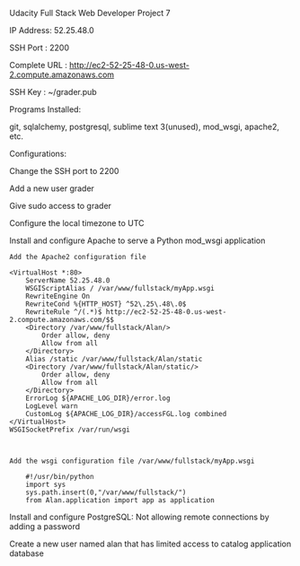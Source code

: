 Udacity Full Stack Web Developer Project 7
 
 IP Address: 52.25.48.0
 
 SSH Port : 2200

 Complete URL : http://ec2-52-25-48-0.us-west-2.compute.amazonaws.com

 SSH Key : ~/grader.pub

Programs Installed:
 
 git, sqlalchemy, postgresql, sublime text 3(unused), mod_wsgi, apache2, etc.


Configurations: 

 Change the SSH port to 2200

 Add a new user grader

 Give sudo access to grader

 Configure the local timezone to UTC
 
 Install and configure Apache to serve a Python mod_wsgi application

 	Add the Apache2 configuration file

 	<VirtualHost *:80>
    	ServerName 52.25.48.0
    	WSGIScriptAlias / /var/www/fullstack/myApp.wsgi
    	RewriteEngine On
    	RewriteCond %{HTTP_HOST} ^52\.25\.48\.0$
    	RewriteRule ^/(.*)$ http://ec2-52-25-48-0.us-west-2.compute.amazonaws.com/$$
    	<Directory /var/www/fullstack/Alan/>
        	Order allow, deny
        	Allow from all
    	</Directory>
    	Alias /static /var/www/fullstack/Alan/static
    	<Directory /var/www/fullstack/Alan/static/>
        	Order allow, deny
        	Allow from all
    	</Directory>
    	ErrorLog ${APACHE_LOG_DIR}/error.log
    	LogLevel warn
    	CustomLog ${APACHE_LOG_DIR}/accessFGL.log combined
	</VirtualHost>
	WSGISocketPrefix /var/run/wsgi

	

 	Add the wsgi configuration file /var/www/fullstack/myApp.wsgi

		#!/usr/bin/python
		import sys
		sys.path.insert(0,"/var/www/fullstack/")
		from Alan.application import app as application





 Install and configure PostgreSQL:  Not allowing remote connections by adding a password
 
 Create a new user named alan that has limited access to catalog application database
 